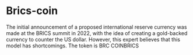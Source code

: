 # Brics-coin
The initial announcement of a proposed international reserve currency was made at the BRICS summit in 2022, with the idea of creating a gold-backed currency to counter the US dollar. However, this expert believes that this model has shortcomings. The token is BRC COINBRICS 
